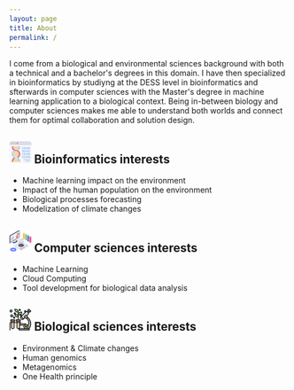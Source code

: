 ```yaml
---
layout: page
title: About
permalink: /
---
```


I come from a biological and environmental sciences background with both a technical and a bachelor's degrees in this domain.
I have then specialized in bioinformatics by studiyng at the DESS level in bioinformatics and sfterwards in computer sciences with the Master's degree in machine learning application to a biological context.
Being in-between biology and computer sciences makes me able to understand both worlds and connect them for optimal collaboration and solution design.

## ![<a href="https://www.flaticon.com/free-icons/bioinformatics" title="bioinformatics icons">Bioinformatics icons created by Freepik - Flaticon</a>](/assets/img/bioinformatics.ico "Bioinformatics") Bioinformatics interests
* Machine learning impact on the environment
* Impact of the human population on the environment
* Biological processes forecasting
* Modelization of climate changes

## ![<a href="https://www.flaticon.com/free-icons/computer" title="computer icons">Computer icons created by vectorsmarket15 - Flaticon</a>](/assets/img/compsci.ico "ComputerScience") Computer sciences interests
* Machine Learning
* Cloud Computing
* Tool development for biological data analysis

## ![<a href="https://www.flaticon.com/free-icons/biology" title="biology icons">Biology icons created by Eucalyp - Flaticon</a>](/assets/img/biology.ico "Biology") Biological sciences interests
* Environment & Climate changes
* Human genomics
* Metagenomics
* One Health principle


<!--
Revamping ideas
Sphinx on github pages
* https://github.com/sphinx-doc/sphinx
* https://www.sphinx-doc.org/en/master/
* https://coderefinery.github.io/documentation/gh_workflow/
* https://www.sphinx-doc.org/en/master/tutorial/deploying.html
* https://github.com/marketplace/actions/sphinx-to-github-pages
* https://olgarithms.github.io/sphinx-tutorial/docs/7-hosting-on-github-pages.html
Flet static webapp
* Build with Flet
* Github action for deploying to pages
GitBook
* Hosting on the GitBook platform
-->